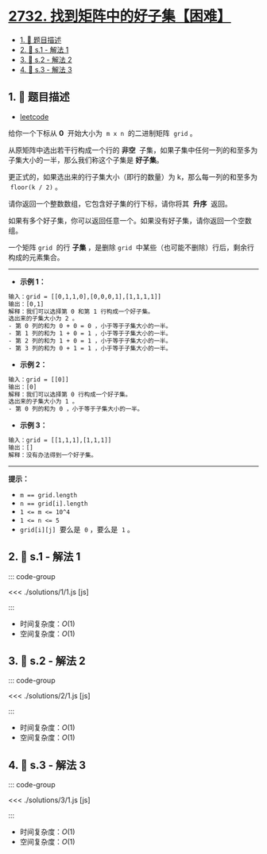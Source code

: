 # [2732. 找到矩阵中的好子集【困难】](https://github.com/tnotesjs/TNotes.leetcode/tree/main/notes/2732.%20%E6%89%BE%E5%88%B0%E7%9F%A9%E9%98%B5%E4%B8%AD%E7%9A%84%E5%A5%BD%E5%AD%90%E9%9B%86%E3%80%90%E5%9B%B0%E9%9A%BE%E3%80%91)

<!-- region:toc -->

- [1. 📝 题目描述](#1--题目描述)
- [2. 🎯 s.1 - 解法 1](#2--s1---解法-1)
- [3. 🎯 s.2 - 解法 2](#3--s2---解法-2)
- [4. 🎯 s.3 - 解法 3](#4--s3---解法-3)

<!-- endregion:toc -->

## 1. 📝 题目描述

- [leetcode](https://leetcode.cn/problems/find-a-good-subset-of-the-matrix/)

给你一个下标从 **0**  开始大小为  `m x n`  的二进制矩阵  `grid` 。

从原矩阵中选出若干行构成一个行的 **非空**  子集，如果子集中任何一列的和至多为子集大小的一半，那么我们称这个子集是 **好子集**。

更正式的，如果选出来的行子集大小（即行的数量）为 k，那么每一列的和至多为  `floor(k / 2)` 。

请你返回一个整数数组，它包含好子集的行下标，请你将其  **升序**  返回。

如果有多个好子集，你可以返回任意一个。如果没有好子集，请你返回一个空数组。

一个矩阵 `grid`  的行 **子集** ，是删除 `grid`  中某些（也可能不删除）行后，剩余行构成的元素集合。

---

- **示例 1：**

```txt
输入：grid = [[0,1,1,0],[0,0,0,1],[1,1,1,1]]
输出：[0,1]
解释：我们可以选择第 0 和第 1 行构成一个好子集。
选出来的子集大小为 2 。
- 第 0 列的和为 0 + 0 = 0 ，小于等于子集大小的一半。
- 第 1 列的和为 1 + 0 = 1 ，小于等于子集大小的一半。
- 第 2 列的和为 1 + 0 = 1 ，小于等于子集大小的一半。
- 第 3 列的和为 0 + 1 = 1 ，小于等于子集大小的一半。
```

- **示例 2：**

```txt
输入：grid = [[0]]
输出：[0]
解释：我们可以选择第 0 行构成一个好子集。
选出来的子集大小为 1 。
- 第 0 列的和为 0 ，小于等于子集大小的一半。
```

- **示例 3：**

```txt
输入：grid = [[1,1,1],[1,1,1]]
输出：[]
解释：没有办法得到一个好子集。
```

---

**提示：**

- `m == grid.length`
- `n == grid[i].length`
- `1 <= m <= 10^4`
- `1 <= n <= 5`
- `grid[i][j]`  要么是  `0` ，要么是  `1` 。

## 2. 🎯 s.1 - 解法 1

::: code-group

<<< ./solutions/1/1.js [js]

:::

- 时间复杂度：$O(1)$
- 空间复杂度：$O(1)$

## 3. 🎯 s.2 - 解法 2

::: code-group

<<< ./solutions/2/1.js [js]

:::

- 时间复杂度：$O(1)$
- 空间复杂度：$O(1)$

## 4. 🎯 s.3 - 解法 3

::: code-group

<<< ./solutions/3/1.js [js]

:::

- 时间复杂度：$O(1)$
- 空间复杂度：$O(1)$
